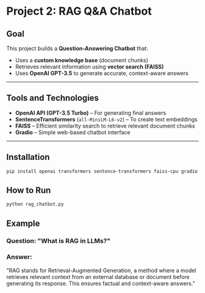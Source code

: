 # Project 2: RAG Q&A Chatbot

## Goal
This project builds a **Question-Answering Chatbot** that:
- Uses a **custom knowledge base** (document chunks)
- Retrieves relevant information using **vector search (FAISS)**
- Uses **OpenAI GPT-3.5** to generate accurate, context-aware answers

---

## Tools and Technologies
- **OpenAI API (GPT-3.5 Turbo)** – For generating final answers
- **SentenceTransformers** (`all-MiniLM-L6-v2`) – To create text embeddings
- **FAISS** – Efficient similarity search to retrieve relevant document chunks
- **Gradio** – Simple web-based chatbot interface

---

## Installation
```bash
pip install openai transformers sentence-transformers faiss-cpu gradio
```

## How to Run
```bash
python rag_chatbot.py
```
## Example
### Question: "What is RAG in LLMs?"
### Answer: 
"RAG stands for Retrieval-Augmented Generation, a method where a model retrieves relevant context from an external database or document before generating its response. This ensures factual and context-aware answers."